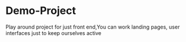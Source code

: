 # Demo-Project
Play around project for just front end,You can work landing pages, user interfaces just to keep ourselves active
